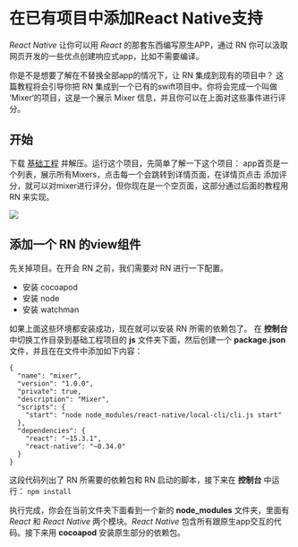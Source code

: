# 在已有项目中添加React Native支持
 
*React Native* 让你可以用 *React* 的那套东西编写原生APP，通过 RN 你可以汲取网页开发的一些优点创建响应式app，比如不需要编译。

你是不是想要了解在不替换全部app的情况下，让 RN 集成到现有的项目中？ 这篇教程将会引导你把 RN 集成到一个已有的swift项目中。你将会完成一个叫做 ‘Mixer‘的项目，这是一个展示 Mixer 信息，并且你可以在上面对这些事件进行评分。

## 开始
下载 [基础工程](https://koenig-media.raywenderlich.com/uploads/2016/09/Mixer-Starter-3.zip) 并解压。运行这个项目，先简单了解一下这个项目：
app首页是一个列表，展示所有Mixers，点击每一个会跳转到详情页面，在详情页点击 添加评分，就可以对mixer进行评分，但你现在是一个空页面，这部分通过后面的教程用 RN 来实现。

![](https://koenig-media.raywenderlich.com/uploads/2016/06/mixer-starter-overview.png)

## 添加一个 RN 的view组件
先关掉项目。在开会 RN 之前，我们需要对 RN 进行一下配置。

* 安装 cocoapod
* 安装 node
* 安装 watchman

如果上面这些环境都安装成功，现在就可以安装 RN 所需的依赖包了。
在 **控制台** 中切换工作目录到基础工程项目的 **js** 文件夹下面，然后创建一个 **package.json** 文件，并且在在文件中添加如下内容：

```
{
  "name": "mixer",
  "version": "1.0.0",
  "private": true,
  "description": "Mixer",
  "scripts": {
    "start": "node node_modules/react-native/local-cli/cli.js start"
  },
  "dependencies": {
    "react": "~15.3.1",
    "react-native": "~0.34.0"
  }
}

```

这段代码列出了 RN 所需要的依赖包和 RN 启动的脚本，接下来在 **控制台** 中运行： ` npm install ` 

执行完成，你会在当前文件夹下面看到一个新的 **node_modules** 文件夹，里面有 *React* 和 *React Native* 两个模块。*React Native* 包含所有跟原生app交互的代码。接下来用 **cocoapod** 安装原生部分的依赖包。